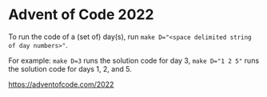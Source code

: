 # Advent of Code 2022

To run the code of a (set of) day(s), run `make D="<space delimited string of day numbers>"`.

For example: `make D=3` runs the solution code for day 3, `make D="1 2 5"` runs the solution code for days 1, 2, and 5.

https://adventofcode.com/2022
